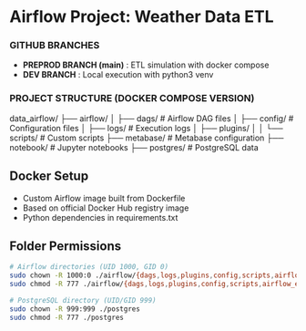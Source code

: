 # Airflow Project: Weather Data ETL

### GITHUB BRANCHES
- **PREPROD BRANCH (main)** : ETL simulation with docker compose
- **DEV BRANCH** : Local execution with python3 venv

### PROJECT STRUCTURE (DOCKER COMPOSE VERSION)

data_airflow/
├── airflow/
│ ├── dags/ # Airflow DAG files
│ ├── config/ # Configuration files
│ ├── logs/ # Execution logs
│ ├── plugins/
│ │ └── scripts/ # Custom scripts
├── metabase/ # Metabase configuration
├── notebook/ # Jupyter notebooks
├── postgres/ # PostgreSQL data


## Docker Setup
- Custom Airflow image built from Dockerfile
- Based on official Docker Hub registry image
- Python dependencies in requirements.txt

## Folder Permissions
```bash
# Airflow directories (UID 1000, GID 0)
sudo chown -R 1000:0 ./airflow/{dags,logs,plugins,config,scripts,airflow_export}
sudo chmod -R 777 ./airflow/{dags,logs,plugins,config,scripts,airflow_export}

# PostgreSQL directory (UID/GID 999)
sudo chown -R 999:999 ./postgres
sudo chmod -R 777 ./postgres

```
